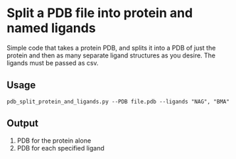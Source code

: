 # Split a PDB file into protein and named ligands

Simple code that takes a protein PDB, and splits it into a PDB of just the protein and then as many separate ligand structures as you desire.
The ligands must be passed as csv.

## Usage

    pdb_split_protein_and_ligands.py --PDB file.pdb --ligands "NAG", "BMA"

## Output

1. PDB for the protein alone
2. PDB for each specified ligand
